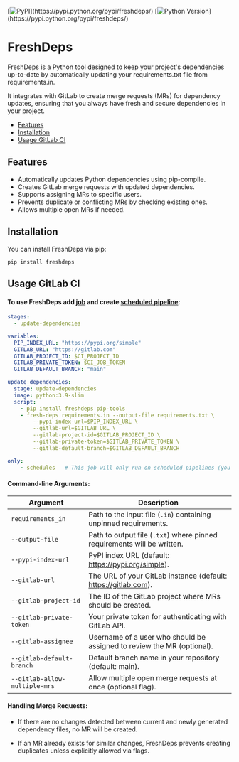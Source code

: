 [![PyPI](https://img.shields.io/pypi/v/freshdeps.svg?style=flat-square&color=rgb(24,114,110,0.8))](https://pypi.python.org/pypi/freshdeps/)
[![Python Version](https://img.shields.io/pypi/pyversions/freshdeps.svg?style=flat-square&color=rgb(14,90,166,0.8))](https://pypi.python.org/pypi/freshdeps/)

# FreshDeps

FreshDeps is a Python tool designed to keep your project's dependencies up-to-date by automatically updating your requirements.txt file from requirements.in.
 
It integrates with GitLab to create merge requests (MRs) for dependency updates, ensuring that you always have fresh and secure dependencies in your project.

- [Features](#features)
- [Installation](#installation)
- [Usage GitLab CI](#usage-gitlab-ci)


## Features
- Automatically updates Python dependencies using pip-compile.
- Creates GitLab merge requests with updated dependencies.
- Supports assigning MRs to specific users.
- Prevents duplicate or conflicting MRs by checking existing ones.
- Allows multiple open MRs if needed.

## Installation

You can install FreshDeps via pip:

```shell
pip install freshdeps
```


## Usage GitLab CI

#### To use FreshDeps add [job](https://docs.gitlab.com/ee/ci/jobs/) and create [scheduled pipeline](https://docs.gitlab.com/ee/ci/pipelines/schedules.html):


```yml
stages:
  - update-dependencies

variables:
  PIP_INDEX_URL: "https://pypi.org/simple"
  GITLAB_URL: "https://gitlab.com"
  GITLAB_PROJECT_ID: $CI_PROJECT_ID
  GITLAB_PRIVATE_TOKEN: $CI_JOB_TOKEN
  GITLAB_DEFAULT_BRANCH: "main"

update_dependencies:
  stage: update-dependencies
  image: python:3.9-slim
  script:
    - pip install freshdeps pip-tools
    - fresh-deps requirements.in --output-file requirements.txt \
        --pypi-index-url=$PIP_INDEX_URL \
        --gitlab-url=$GITLAB_URL \
        --gitlab-project-id=$GITLAB_PROJECT_ID \
        --gitlab-private-token=$GITLAB_PRIVATE_TOKEN \
        --gitlab-default-branch=$GITLAB_DEFAULT_BRANCH

only:
    - schedules   # This job will only run on scheduled pipelines (you can adjust this as needed)
```


#### Command-line Arguments:

| Argument | Description |
|-------------|-------------|
| `requirements_in`  | Path to the input file (`.in`) containing unpinned requirements.  | 
| `--output-file`  | Path to output file (`.txt`) where pinned requirements will be written.  | 
| `--pypi-index-url`  | PyPI index URL (default: https://pypi.org/simple). | 
| `--gitlab-url`  | The URL of your GitLab instance (default: https://gitlab.com). | 
| `--gitlab-project-id`  | The ID of the GitLab project where MRs should be created. | 
| `--gitlab-private-token`  | Your private token for authenticating with GitLab API. | 
| `--gitlab-assignee`  | Username of a user who should be assigned to review the MR (optional). | 
| `--gitlab-default-branch`  | Default branch name in your repository (default: main). | 
| `--gitlab-allow-multiple-mrs`  | Allow multiple open merge requests at once (optional flag). | 

#### Handling Merge Requests:

- If there are no changes detected between current and newly generated dependency files, no MR will be created.

- If an MR already exists for similar changes, FreshDeps prevents creating duplicates unless explicitly allowed via flags.